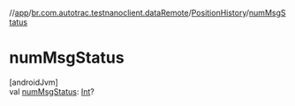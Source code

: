 //[app](../../../index.md)/[br.com.autotrac.testnanoclient.dataRemote](../index.md)/[PositionHistory](index.md)/[numMsgStatus](num-msg-status.md)

# numMsgStatus

[androidJvm]\
val [numMsgStatus](num-msg-status.md): [Int](https://kotlinlang.org/api/latest/jvm/stdlib/kotlin/-int/index.html)?
